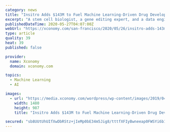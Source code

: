 ```yaml
---
category: news
title: "Insitro Adds $143M to Fuel Machine Learning-Driven Drug Development"
excerpt: "A stem cell biologist, a gene editing expert, and a data engineer walk into a room...and that’s just a few of the people Daphne Koller has recruited in"
publishedDateTime: 2020-05-27T04:07:00Z
webUrl: "https://xconomy.com/san-francisco/2020/05/26/insitro-adds-143m-to-fuel-machine-learning-driven-drug-development/"
type: article
quality: 39
heat: 39
published: false

provider:
  name: Xconomy
  domain: xconomy.com

topics:
  - Machine Learning
  - AI

images:
  - url: "https://media.xconomy.com/wordpress/wp-content/images/2019/04/16010021/Daphne-Koller.jpg"
    width: 1480
    height: 987
    title: "Insitro Adds $143M to Fuel Machine Learning-Driven Drug Development"

secured: "sb8UUtUhUIfXwDbRStz+jIeMp0bE34m5Jig8/tttfXFIyBwneeap0FWSYi6b1eADO7kROj8QrQ8GsE6k3wLU1GV7viJ4VpjXVlBU36+HDLRHTPMxsKhavxUdCAV3WgTYcACmLQhemYAsKb2548K6cCldB3LpJBviZJ1ePEQsqDGqZ0zhEiCnF0ZLGzIxSyxNpj5Po3NiBVHBZbz7wJf/rBEu8JHDCKht106KsAq9Imji2yWwM9kQjLWGlvGsIl7HB79FGr6BJHGT1fQJOYIZBjm8C7aJqWoHbNY24rP1w5jVf1y8TFz4tmxH3WcaGRJZzWDYhpEzT1l1Ns3hn6JQnlXSyH/Je7xcQtUt+UXtuC23ofBMIQUwXQ5szPTvtLN32AGkJjVAvGd++uQETTE7QydwOo4zqm1Hiyl+XRi0Av7bcrCcX0PrHTce2ex+D/Ulu5BqSy+EYI+KC+fs6ZFd2B2nG+aTxTs20Gtk+KDGEe0=;WGFOWEDYonby/DTvzpqMQg=="
---
```


